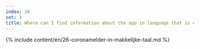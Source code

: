 ```yaml
---
index: 10
set: 3
title: Where can I find information about the app in language that is easy to understand?
---
```

{% include content/en/26-coronamelder-in-makkelijke-taal.md %}
